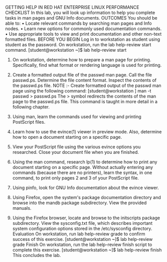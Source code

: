 GETTING HELP IN RED HAT ENTERPRISE LINUX 
PERFORMANCE CHECKLIST 
In this lab, you will look up information to help you complete tasks in man pages and GNU Info documents. 
OUTCOMES 
You should be able to: 
• Locate relevant commands by searching man pages and Info nodes. 
• Learn new options for commonly used documentation commands. 
• Use appropriate tools to view and print documentation and other non-text formatted files. 
BEFORE YOU BEGIN 
Log in to workstation as student using student as the password. 
On workstation, run the lab help-review start command. 
[student@workstation ~]$ lab help-review start 
1. On workstation, determine how to prepare a man page for printing. Specifically, find what format or rendering language is used for printing.
2. Create a formatted output file of the passwd man page. Call the file passwd.ps. Determine the file content format. Inspect the contents of the passwd.ps file.
NOTE :-
Create formatted output of the passwd man page using the following command: 
[student@workstation $]$ man -t passwd > passwd.ps 
The > symbol redirects the contents of the man page to the passwd.ps file. This command is taught in more detail in a following chapter.

3. Using man, learn the commands used for viewing and printing PostScript files.
4. Learn how to use the evince(1) viewer in preview mode. Also, determine how to open a document starting on a specific page.
5. View your PostScript file using the various evince options you researched. Close your document file when you are finished.

6. Using the man command, research lp(1) to determine how to print any document starting on a specific page. Without actually entering any commands (because there are no printers), learn the syntax, in one command, to print only pages 2 and 3 of your PostScript file.
7. Using pinfo, look for GNU Info documentation about the evince viewer.
8. Using Firefox, open the system's package documentation directory and browse into the mandb package subdirectory. View the provided manuals.
9. Using the Firefox browser, locate and browse to the initscripts package subdirectory. View the sysconfig.txt file, which describes important system configuration options stored in the /etc/sysconfig directory.
Evaluation 
On workstation, run lab help-review grade to confirm success of this exercise. 
[student@workstation ~]$ lab help-review grade 
Finish 
On workstation, run the lab help-review finish script to complete this exercise. 
[student@workstation ~]$ lab help-review finish 
This concludes the lab.
